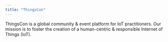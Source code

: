 ```yaml
---
title: "ThingsCon"
---
```


ThingsCon is a global community & event platform for IoT practitioners. Our mission is to foster the creation of a human-centric & responsible Internet of Things (IoT).

